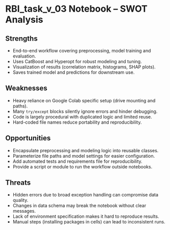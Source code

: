 # RBI_task_v_03 Notebook – SWOT Analysis

## Strengths
- End-to-end workflow covering preprocessing, model training and evaluation.
- Uses CatBoost and Hyperopt for robust modeling and tuning.
- Visualization of results (correlation matrix, histograms, SHAP plots).
- Saves trained model and predictions for downstream use.

## Weaknesses
- Heavy reliance on Google Colab specific setup (drive mounting and paths).
- Many `try/except` blocks silently ignore errors and hinder debugging.
- Code is largely procedural with duplicated logic and limited reuse.
- Hard-coded file names reduce portability and reproducibility.

## Opportunities
- Encapsulate preprocessing and modeling logic into reusable classes.
- Parameterize file paths and model settings for easier configuration.
- Add automated tests and requirements file for reproducibility.
- Provide a script or module to run the workflow outside notebooks.

## Threats
- Hidden errors due to broad exception handling can compromise data quality.
- Changes in data schema may break the notebook without clear messages.
- Lack of environment specification makes it hard to reproduce results.
- Manual steps (installing packages in cells) can lead to inconsistent runs.
